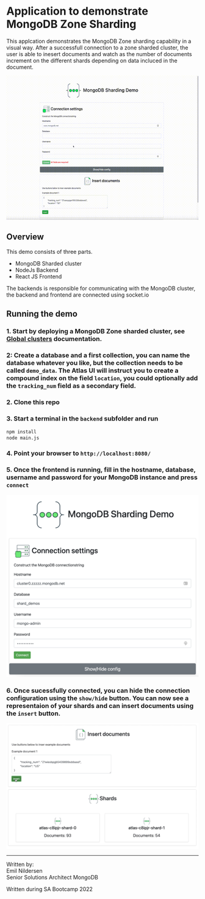 # Application to demonstrate MongoDB Zone Sharding

This applcation demonstrates the MongoDB Zone sharding capability in a visual way.
After a successfull connection to a zone sharded cluster, the user is able to inesert documents and watch as the number of documents increment on the different shards depending on data incluced in the document.

!["Demo video"](POVShardDemo.gif)

## Overview
This demo consists of three parts.
- MongoDB Sharded cluster
- NodeJs Backend
- React JS Frontend

The backends is responsible for communicating with the MongoDB cluster, the backend and frontend are connected using socket.io

## Running the demo

### 1. Start by deploying a MongoDB Zone sharded cluster, see [Global clusters](https://docs.atlas.mongodb.com/tutorial/create-global-cluster/) documentation. 

### 2: Create a database and a first collection, you can name the database whatever you like, but the collection needs to be called `demo_data`.  The Atlas UI will instruct you to create a compound index on the field `location`, you could optionally add the `tracking_num` field as a secondary field.   

### 2. Clone this repo

### 3. Start a terminal in the `backend` subfolder and run 
```
npm install
node main.js
```

### 4. Point your browser to `http://localhost:8080/`


### 5. Once the frontend is running, fill in the hostname, database, username and password for your MongoDB instance and press `connect`
!["Connection"](connection.png)

### 6. Once sucessfully connected, you can hide the connection configuration using the `show/hide` button. You can now see a representaion of your shards and can insert documents using the `insert` button. 
!["insert"](insert.png)



---

Written by:  
Emil Nildersen   
Senior Solutions Architect
MongoDB

Written during SA Bootcamp 2022